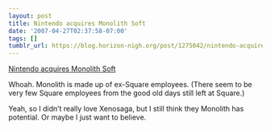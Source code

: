 ```yaml
---
layout: post
title: Nintendo acquires Monolith Soft
date: '2007-04-27T02:37:58-07:00'
tags: []
tumblr_url: https://blog.horizon-nigh.org/post/1275042/nintendo-acquires-monolith-soft
---
```

[Nintendo acquires Monolith Soft](http://www.evilavatar.com/forums/showthread.php?t=29098&)  

Whoah. Monolith is made up of ex-Square employees. (There seem to be very few Square employees from the good old days still left at Square.)

Yeah, so I didn’t really love Xenosaga, but I still think they Monolith has potential. Or maybe I just want to believe.&nbsp;

